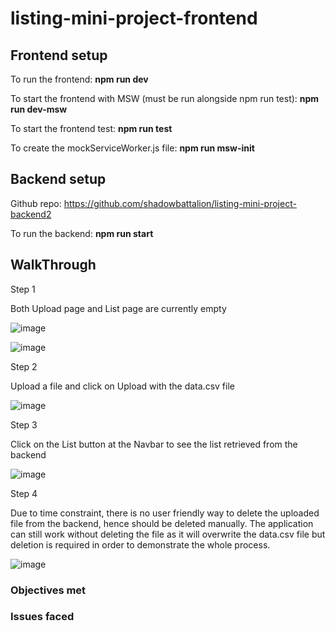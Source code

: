 # listing-mini-project-frontend

## Frontend setup

To run the frontend: 
  <b>npm run dev</b>

To start the frontend with MSW (must be run alongside npm run test):
  <b>npm run dev-msw</b>

To start the frontend test:
 <b> npm run test</b>

To create the mockServiceWorker.js file:
 <b> npm run msw-init</b>



## Backend setup
Github repo: https://github.com/shadowbattalion/listing-mini-project-backend2

To run the backend:
<b>npm run start</b>

## WalkThrough

<p>Step 1</p>
<p>Both Upload page and List page are currently empty</p>

![image](https://github.com/user-attachments/assets/3c191c57-be14-4253-a604-51b32db7dbe6)

![image](https://github.com/user-attachments/assets/cb04bcb1-2e0d-49d0-9929-2435d0b770be)

<p>Step 2</p>
<p>Upload a file and click on Upload with the data.csv file</p>

![image](https://github.com/user-attachments/assets/ddb6d60e-40fa-4d27-9e7b-449937d12238)

<p>Step 3</p>
<p>Click on the List button at the Navbar to see the list retrieved from the backend</p>

![image](https://github.com/user-attachments/assets/869e2365-9a22-451b-bba1-afc55901b813)

<p>Step 4</p>
<p>Due to time constraint, there is no user friendly way to delete the uploaded file from the backend, hence should be deleted manually. The application can still work without deleting the file as it will overwrite the data.csv file but deletion is required in order to demonstrate the whole process.</p>

![image](https://github.com/user-attachments/assets/d95b24fb-9598-45c6-b782-f66c7ec12013)


### Objectives met





### Issues faced
